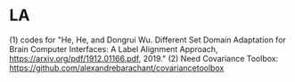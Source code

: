 # LA
(1) codes for "He, He, and Dongrui Wu. Different Set Domain Adaptation for Brain Computer Interfaces: A Label Alignment Approach, https://arxiv.org/pdf/1912.01166.pdf, 2019."
(2) Need Covariance Toolbox: https://github.com/alexandrebarachant/covariancetoolbox
